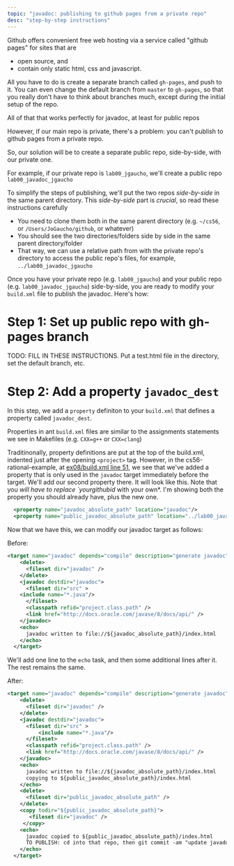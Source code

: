 ```yaml
---
topic: "javadoc: publishing to github pages from a private repo"
desc: "step-by-step instructions"
---
```



Github offers convenient free web hosting via a service called "github pages" for sites that are
* open source, and 
* contain only static html, css and javascript.   

All you have to do is create a separate branch called `gh-pages`, and push to it.  You can even change the default branch from `master` 
to `gh-pages`, so that you really don't have to think about branches much, except during the initial setup of the repo.

All of that that works perfectly for javadoc, at least for public repos

However, if our main repo is private, there's a problem: you can't publish to github pages from a private repo.

So, our solution will be to create a separate public repo, side-by-side, with our private one.  

For example, if our private repo is `lab00_jgaucho`, we'll create a public repo `lab00_javadoc_jgaucho`

To simplify the steps of publishing, we'll put the two repos *side-by-side* in the same parent directory. 
This *side-by-side* part is *crucial*, so read these instructions carefully 

* You need to clone them both in the same parent directory (e.g. `~/cs56`, or `/Users/JoGaucho/github`, or whatever)
* You should see the two directories/folders side by side in the same parent directory/folder
* That way, we can use a relative path from with the private repo's directory  to access the public repo's files, for example, `../lab00_javadoc_jgaucho`

Once you have your private repo (e.g. `lab00_jgaucho`) and your public repo (e.g. `lab00_javadoc_jgaucho`) side-by-side, you are
ready to modify your `build.xml` file to publish the javadoc.  Here's how:

# Step 1: Set up public repo with gh-pages branch

TODO: FILL IN THESE INSTRUCTIONS.   Put a test.html file in the directory, set the default branch, etc.

# Step 2: Add a property `javadoc_dest`

In this step, we add a `property` definiton to your `build.xml` that defines a property called `javadoc_dest`.   

Properties in ant `build.xml` files are similar to the assignments statements we see in Makefiles (e.g. `CXX=g++` or `CXX=clang`)

Traditinonally, property definitions are put at the top of the build.xml, indented just after the opening `<project>` tag.  However, in the cs56-rational-example, at [ex08/build.xml line 51](https://github.com/UCSB-CS56-M16/cs56-rational-example/blob/master/ex08/build.xml#L51), we see that we've added a property that is only used in the `javadoc` target immediately before the target.   We'll add our second property there.  It will look like this. Note that you *will have to replace `yourgithubid* with your own*.  I'm showing both the property you should already have, plus the new one.

```xml
  <property name="javadoc_absolute_path" location="javadoc"/>
  <property name="public_javadoc_absolute_path" location="../lab00_javadoc_yourgithubid/javadoc"/>
```

Now that we have this, we can modify our javadoc target as follows:

Before:

```xml
<target name="javadoc" depends="compile" description="generate javadoc">
    <delete>
      <fileset dir="javadoc" />
    </delete>
    <javadoc destdir="javadoc">
      <fileset dir="src" >
	<include name="*.java"/>
      </fileset>
      <classpath refid="project.class.path" />
      <link href="http://docs.oracle.com/javase/8/docs/api/" />          
    </javadoc>
    <echo>
      javadoc written to file://${javadoc_absolute_path}/index.html
    </echo> 
  </target>
```

We'll add one line to the `echo` task, and then some additional lines after it.  The rest remains the same.

After: 

``` xml
<target name="javadoc" depends="compile" description="generate javadoc">
    <delete>
      <fileset dir="javadoc" />
    </delete>
    <javadoc destdir="javadoc">
      <fileset dir="src" >
	      <include name="*.java"/>
      </fileset>
      <classpath refid="project.class.path" />
      <link href="http://docs.oracle.com/javase/8/docs/api/" />          
    </javadoc>
    <echo>
      javadoc written to file://${javadoc_absolute_path}/index.html
      copying to ${public_javadoc_absolute_path}/index.html
    </echo> 
    <delete>
      <fileset dir="public_javadoc_absolute_path" />
    </delete>
    <copy todir="${public_javadoc_absolute_path}">
       <fileset dir="javadoc" />
     </copy>
    <echo>
      javadoc copied to ${public_javadoc_absolute_path}/index.html
      TO PUBLISH: cd into that repo, then git commit -am "update javadoc"; git push origin gh-pages
    </echo> 
  </target>
```
